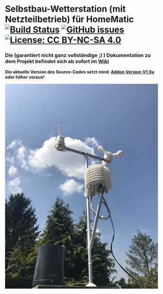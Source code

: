 # Selbstbau-Wetterstation (mit Netzteilbetrieb) für HomeMatic [![Build Status](https://travis-ci.org/jp112sdl/HB-UNI-Sen-WEA.svg?branch=master)](https://travis-ci.org/jp112sdl/HB-UNI-Sen-WEA) [![GitHub issues](https://img.shields.io/github/issues/jp112sdl/HB-UNI-Sen-WEA.svg)](https://github.com/jp112sdl/HB-UNI-Sen-WEA/issues) [![License: CC BY-NC-SA 4.0](https://img.shields.io/badge/License-CC%20BY--NC--SA%204.0-lightgrey.svg)](https://creativecommons.org/licenses/by-nc-sa/4.0/)

### Die (garantiert nicht ganz vollständige ;) ) Dokumentation zu dem Projekt befindet sich ab sofort im [Wiki](https://github.com/jp112sdl/HB-UNI-Sen-WEA/wiki)

**Die aktuelle Version des Source-Codes setzt mind. [Addon Version V1.9a](https://github.com/jp112sdl/HB-UNI-Sen-WEA/wiki/Addon) oder höher voraus!**

![complete](Images/4.png)

